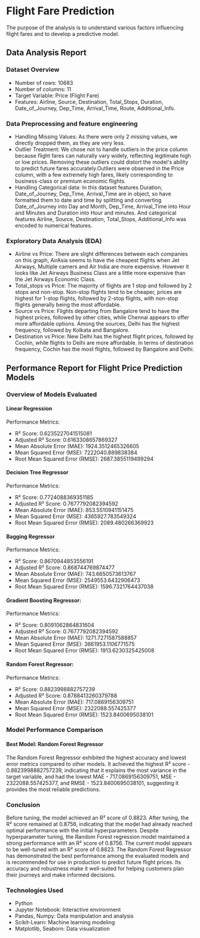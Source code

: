# Flight Fare Prediction
The purpose of the analysis is to understand various factors influencing flight fares and to develop a predictive model.

## Data Analysis Report

### Dataset Overview
- Number of rows: 10683
- Number of columns: 11
- Target Variable: Price (Flight Fare)
- Features: Airline, Source, Destination, Total_Stops, Duration, Date_of_Journey, Dep_Time, Arrival_Time, Route, Additional_Info.
### Data Preprocessing and feature engineering
- Handling Missing Values: As there were only 2 missing values, we directly dropped them, as they are very less.
- Outlier Treatment: We chose not to handle outliers in the price column because flight fares can naturally vary widely, reflecting legitimate high or low prices. Removing these outliers could distort the model's ability to predict future fares accurately.Outliers were observed in the Price column, with a few extremely high fares, likely corresponding to business-class or premium economic flights.
- Handling Categorical data: In this dataset features Duration, Date_of_Journey, Dep_Time, Arrival_Time are in object, so have formatted them to date and time by splitting and converting Date_of_Journey into Day and Month, Dep_Time, Arrival_Time into Hour and Minutes and Duration into Hour and minutes. And categorical features Airline, Source, Destination, Total_Stops, Additional_Info was encoded to numerical features.
### Exploratory Data Analysis (EDA)
- Airline vs Price: There are slight differences between each companies on this graph, AirAsia seems to have the cheapest flights when Jet Airways, Multiple camers and Air India are more expensive. However it looks like Jet Airways Business Class are a little more expensive than the Jet Airways Economic Class.
- Total_stops vs Price: The majority of flights are 1 stop and followed by 2 stops and non-stop. Non-stop flights tend to be cheaper, prices are highest for 1-stop flights, followed by 2-stop flights, with non-stop flights generally being the most affordable.
- Source vs Price: Flights departing from Bangalore tend to have the highest prices, followed by other cities, while Chennai appears to offer more affordable options. Among the sources, Delhi has the highest frequency, followed by Kolkata and Bangalore.
- Destination vs Price: New Delhi has the highest flight prices, followed by Cochin, while flights to Delhi are more affordable. In terms of destination frequency, Cochin has the most flights, followed by Bangalore and Delhi.

## Performance Report for Flight Price Prediction Models
### Overview of Models Evaluated

#### Linear Regression
Performance Metrics:
- R² Score: 0.6235227041515081
- Adjusted R² Score: 0.6163308657869327
- Mean Absolute Error (MAE): 1924.3512465326605
- Mean Squared Error (MSE): 7222040.889838384
- Root Mean Squared Error (RMSE): 2687.3855119499294

#### Decision Tree Regressor
Performance Metrics:
- R² Score: 0.7724088369351185
- Adjusted R² Score: 0.7677792082394592
- Mean Absolute Error (MAE): 853.5510941151475
- Mean Squared Error (MSE): 4365927.783549324
- Root Mean Squared Error (RMSE): 2089.480266369923

#### Bagging Regressor
Performance Metrics:
- R² Score: 0.8670944853556191
- Adjusted R² Score: 0.868744769874477
- Mean Absolute Error (MAE): 743.6650573613767
- Mean Squared Error (MSE): 2549553.6432906473
- Root Mean Squared Error (RMSE): 1596.7321764437038

#### Gradient Boosting Regressor:
Performance Metrics:
- R² Score: 0.8091062864831604
- Adjusted R² Score: 0.7677792082394592
- Mean Absolute Error (MAE): 1271.7271587588857
- Mean Squared Error (MSE): 3661953.1106771575
- Root Mean Squared Error (RMSE): 1913.6230325425008

#### Random Forest Regressor:
Performance Metrics:
- R² Score: 0.8823998882757239
- Adjusted R² Score: 0.8788413260379788
- Mean Absolute Error (MAE): 717.0869156309751
- Mean Squared Error (MSE): 2322088.557425377
- Root Mean Squared Error (RMSE): 1523.8400695038101

### Model Performance Comparison
#### Best Model: Random Forest Regressor
The Random Forest Regressor exhibited the highest accuracy and lowest error metrics compared to other models. It achieved the highest R² score - 0.8823998882757239, indicating that it explains the most variance in the target variable, and had the lowest MAE - 717.0869156309751, MSE - 2322088.557425377, and RMSE - 1523.8400695038101, suggesting it provides the most reliable predictions.

### Conclusion
Before tuning, the model achieved an R² score of 0.8823. After tuning, the R² score remained at 0.8756, indicating that the model had already reached optimal performance with the initial hyperparameters. Despite hyperparameter tuning, the Random Forest regression model maintained a strong performance with an R² score of 0.8756. The current model appears to be well-tuned with an R² score of 0.8823. The Random Forest Regressor has demonstrated the best performance among the evaluated models and is recommended for use in production to predict future flight prices. Its accuracy and robustness make it well-suited for helping customers plan their journeys and make informed decisions.

### Technologies Used
- Python
- Jupyter Notebook: Interactive environment
- Pandas, Numpy: Data manipulation and analysis
- Scikit-Learn: Machine learning modeling
- Matplotlib, Seaborn: Data visualization
